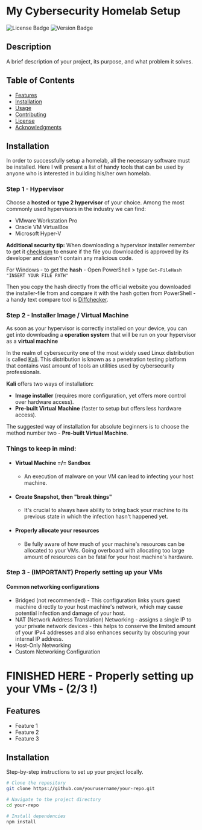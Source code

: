 # My Cybersecurity Homelab Setup

![License Badge](https://img.shields.io/badge/license-MIT-blue.svg)
![Version Badge](https://img.shields.io/badge/version-1.0.0-green.svg)

## Description
A brief description of your project, its purpose, and what problem it solves.

## Table of Contents
- [Features](#features)
- [Installation](#installation)
- [Usage](#usage)
- [Contributing](#contributing)
- [License](#license)
- [Acknowledgments](#acknowledgments)

## Installation
In order to successfully setup a homelab, all the necessary software must be installed. Here I will present a list of handy tools that can be used by anyone who is interested in building his/her own homelab.

### Step 1 - Hypervisor

Choose a **hosted** or **type 2 hypervisor** of your choice. Among the most commonly used hypervisors in the industry we can find:

- VMware Workstation Pro
- Oracle VM VirtualBox
- Microsoft Hyper-V

**Additional security tip:** When downloading a hypervisor installer remember to get it <ins>checksum</ins> to ensure if the file you downloaded is approved by its developer and doesn't contain any malicious code.

For Windows - to get the **hash** - Open PowerShell > type ``` Get-FileHash "INSERT YOUR FILE PATH"  ```

Then you copy the hash directly from the official website you downloaded the installer-file from and compare it with the hash gotten from PowerShell - a handy text compare tool is <a href="https://www.diffchecker.com/text-compare">Diffchecker</a>.

### Step 2 - Installer Image / Virtual Machine

As soon as your hypervisor is correctly installed on your device, you can get into downloading a **operation system** that will be run on your hypervisor as a **virtual machine**

In the realm of cybersecurity one of the most widely used Linux distribution is called <a href="https://www.kali.org/">Kali</a>. This distribution is known as a penetration testing platform that contains vast amount of tools an utilities used by cybersecurity professionals.

**Kali** offers two ways of installation:

- **Image installer** (requires more configuration, yet offers more control over hardware access).
- **Pre-built Virtual Machine** (faster to setup but offers less hardware access).

The suggested way of installation for absolute beginners is to choose the method number two - **Pre-built Virtual Machine**.

### Things to keep in mind:
- #### Virtual Machine =/= Sandbox
    - An execution of malware on your VM can lead to infecting your host machine.
- #### Create Snapshot, then "break things"
    - It's crucial to always have ability to bring back your machine to its previous state in which the infection hasn't happened yet.

- #### Properly allocate your resources
    - Be fully aware of how much of your machine's resources can be allocated to your VMs. Going overboard with allocating too large amount of resources can be fatal for your host machine's hardware.

### Step 3 - (IMPORTANT) Properly setting up your VMs
#### Common networking configurations
- Bridged (not recommended) - This configuration links yours guest machine directly to your host machine's network, which may cause potential infection and damage of your host.
- NAT (Network Address Translation) Networking - assigns  a single IP to your private network devices - this helps to conserve the limited amount of your IPv4 addresses and also enhances security by obscuring your internal IP address.
- Host-Only Networking
- Custom Networking Configuration

# FINISHED HERE - Properly setting up your VMs - (2/3 !)


## Features
- Feature 1
- Feature 2
- Feature 3

## Installation
Step-by-step instructions to set up your project locally.

```bash
# Clone the repository
git clone https://github.com/yourusername/your-repo.git

# Navigate to the project directory
cd your-repo

# Install dependencies
npm install
